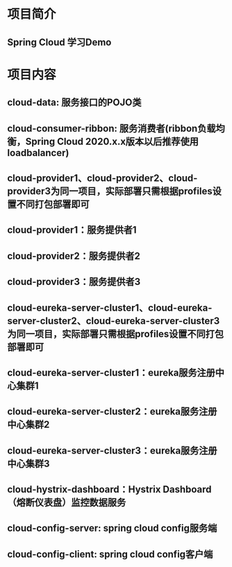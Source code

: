 # 项目简介
## Spring Cloud 学习Demo
# 项目内容
## cloud-data: 服务接口的POJO类
## cloud-consumer-ribbon: 服务消费者(ribbon负载均衡，Spring Cloud 2020.x.x版本以后推荐使用loadbalancer)
## cloud-provider1、cloud-provider2、cloud-provider3为同一项目，实际部署只需根据profiles设置不同打包部署即可
## cloud-provider1：服务提供者1
## cloud-provider2：服务提供者2
## cloud-provider3：服务提供者3
## cloud-eureka-server-cluster1、cloud-eureka-server-cluster2、cloud-eureka-server-cluster3为同一项目，实际部署只需根据profiles设置不同打包部署即可
## cloud-eureka-server-cluster1：eureka服务注册中心集群1
## cloud-eureka-server-cluster2：eureka服务注册中心集群2
## cloud-eureka-server-cluster3：eureka服务注册中心集群3
## cloud-hystrix-dashboard：Hystrix Dashboard（熔断仪表盘）监控数据服务
## cloud-config-server: spring cloud config服务端
## cloud-config-client: spring cloud config客户端